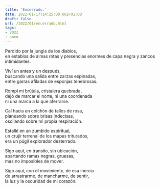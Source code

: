 ```yaml
---
title: 'Encerrado.'
date: 2022-01-17T14:25:00.002+01:00
draft: false
url: /2022/01/encerrado.html
tags: 
- 2022
- poem
---
```


Perdido por la jungla de los diablos,  
en establos de almas rotas y presencias enormes de capa negra y zancos intimidantes.  

Viví un antes y un después,  
buscando una salida entre zarzas espinadas,  
entre garras afiladas de esponjas tenebrosas.  

Rompí mi brújula, cristalera quebrada,  
dejó de marcar el norte, ni una coordenada  
ni una marca a la que aferrarse.  

Caí hacia un colchón de tallos de rosa,  
planeando sobre brisas indecisas,  
oscilando sobre mi propia respiración.  

Estallé en un zumbido espiritual,  
un crujir terrenal de los mapas triturados,  
era un púgil explorador desterrado.  

Sigo aquí, en transito, sin ubicación,  
apartando ramas negras, gruesas,  
mas no imposibles de mover.  

Sigo aquí, con el movimiento, de esa inercia  
de arrastrarme, de mancharme, de sentir,  
la luz y la oscuridad de mi corazón.  